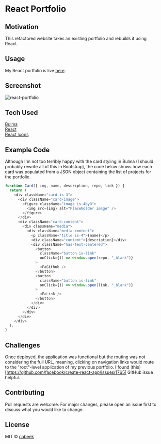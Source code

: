 # React Portfolio

## Motivation

This refactored website takes an existing portfolio and rebuilds it using React.

## Usage

My React portfolio is live [here](https://nabeek.github.io/react-portfolio/).

## Screenshot

![react-portfolio](https://user-images.githubusercontent.com/4752937/88250673-826a7700-cc65-11ea-98e8-d52b9dd48c46.png)

## Tech Used

[Bulma](https://bulma.io/)\
[React](https://reactjs.org/)\
[React Icons](https://react-icons.github.io/react-icons/)

## Example Code

Although I'm not too terribly happy with the card styling in Bulma (I should probably rewrite all of this in Bootstrap), the code below shows how each card was populated from a JSON object containing the list of projects for the portfolio.

```js
function Card({ img, name, description, repo, link }) {
  return (
    <div className="card is-3">
      <div className="card-image">
        <figure className="image is-4by3">
          <img src={img} alt="Placeholder image" />
        </figure>
      </div>
      <div className="card-content">
        <div className="media">
          <div className="media-content">
            <p className="title is-4">{name}</p>
            <div className="content">{description}</div>
            <div className="has-text-centered">
              <button
                className="button is-link"
                onClick={() => window.open(repo, "_blank")}
              >
                <FaGithub />
              </button>
              <button
                className="button is-link"
                onClick={() => window.open(link, "_blank")}
              >
                <FaLink />
              </button>
            </div>
          </div>
        </div>
      </div>
    </div>
  );
}
```

## Challenges

Once deployed, the application was functional but the routing was not considering the full URL, meaning, clicking on navigation links would route to the "root"-level application of my previous portfolio. I found (this)[https://github.com/facebook/create-react-app/issues/1765] GitHub issue helpful.

## Contributing

Pull requests are welcome. For major changes, please open an issue first to discuss what you would like to change.

## License

MIT © [nabeek](https://github.com/nabeek)
